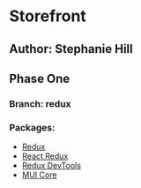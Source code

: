 # Storefront

## Author: Stephanie Hill

## Phase One

### Branch: redux

### Packages:

- [Redux](https://redux.js.org/)
- [React Redux](https://react-redux.js.org/)
- [Redux DevTools](https://github.com/reduxjs/redux-devtools/tree/main/extension)
- [MUI Core](https://mui.com/core/)

<!-- ![]() -->